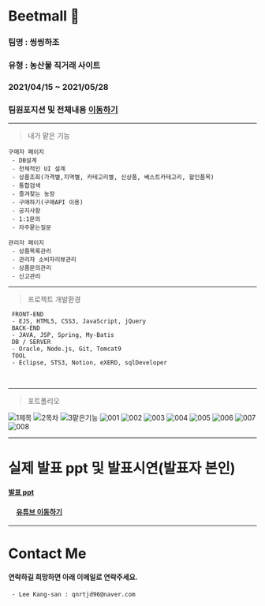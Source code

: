 
# Beetmall 🥕
### 팀명 : 씽씽하조
### 유형 : 농산물 직거래 사이트
### 2021/04/15 ~ 2021/05/28
### 팀원포지션 및 전체내용 <a href="https://github.com/kschoi93/BeetMall" height="16px">이동하기</a>
---

>내가 맡은 기능
```
구매자 페이지
 - DB설계
 - 전체적인 UI 설계
 - 상품조회(가격별,지역별, 카테고리별, 신상품, 베스트카테고리, 할인품목)
 - 통합검색
 - 즐겨찾는 농장
 - 구매하기(구매API 이용)
 - 공지사항
 - 1:1문의
 - 자주묻는질문
```
```
관리자 페이지
 - 상품목록관리
 - 관리자 소비자리뷰관리
 - 상품문의관리
 - 신고관리
```

---
> 프로젝트 개발환경
```
 FRONT-END
 - EJS, HTML5, CSS3, JavaScript, jQuery
 BACK-END
 - JAVA, JSP, Spring, My-Batis
 DB / SERVER
 - Oracle, Node.js, Git, Tomcat9
 TOOL
 - Eclipse, STS3, Notion, eXERD, sqlDeveloper
 ```
<br/>
 
---
> 포트폴리오
 
![1제목](https://user-images.githubusercontent.com/54973523/123365926-37ae5900-d5b2-11eb-8304-dd40b2f36086.jpg)
![2목차](https://user-images.githubusercontent.com/54973523/123365935-3b41e000-d5b2-11eb-9759-6fd5cbd7bf4a.jpg)
![3맡은기능](https://user-images.githubusercontent.com/54973523/123365937-3bda7680-d5b2-11eb-9343-893241b13167.jpg)
![001](https://user-images.githubusercontent.com/54973523/123367304-aee4ec80-d5b4-11eb-90dc-3b2e994f66e6.jpg)
![002](https://user-images.githubusercontent.com/54973523/123367310-b2787380-d5b4-11eb-9461-aa8f00ed94a7.jpg)
![003](https://user-images.githubusercontent.com/54973523/123367318-b4423700-d5b4-11eb-904e-68ec588f066e.jpg)
![004](https://user-images.githubusercontent.com/54973523/123367322-b60bfa80-d5b4-11eb-9617-196e753c4ad8.jpg)
![005](https://user-images.githubusercontent.com/54973523/123367327-b86e5480-d5b4-11eb-9f15-756b46af80e7.jpg)
![006](https://user-images.githubusercontent.com/54973523/123367332-ba381800-d5b4-11eb-8df5-e06dba6d4fa7.jpg)
![007](https://user-images.githubusercontent.com/54973523/123367337-bc01db80-d5b4-11eb-953d-6291f05f4712.jpg)
![008](https://user-images.githubusercontent.com/54973523/123367339-bd330880-d5b4-11eb-84a8-f0bc01d5cbc1.jpg)


---
# 실제 발표 ppt 및 발표시연(발표자 본인)
 #### <a href="https://github.com/kschoi93/BeetMall" height="16px">발표 ppt</a><br/>
 #### <a href= "https://youtu.be/pRCXQvYP8sU"><img src="https://user-images.githubusercontent.com/60975167/122664514-e6cae900-d1dc-11eb-969d-fa5a1eb4d9b5.png" height="16px"/>유튜브 이동하기</a>
 
---

 
# Contact Me
#### 연락하길 희망하면 아래 이메일로 연락주세요.
```
 - Lee Kang-san : qnrtjd96@naver.com
```

